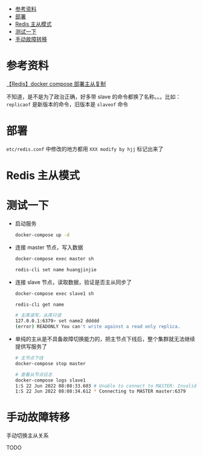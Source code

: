 - [参考资料](#参考资料)
- [部署](#部署)
- [Redis 主从模式](#redis-主从模式)
- [测试一下](#测试一下)
- [手动故障转移](#手动故障转移)

# 参考资料

[【Redis】docker compose 部署主从复制](https://juejin.cn/post/6997804248457019399)

不知道，是不是为了政治正确，好多带 slave 的命令都换了名称。。。比如：`replicaof` 是新版本的命令，旧版本是 `slaveof` 命令

# 部署

`etc/redis.conf` 中修改的地方都用 `XXX modify by hjj` 标记出来了

# Redis 主从模式

# 测试一下

- 启动服务

  ```sh
  docker-compose up -d
  ```

- 连接 master 节点，写入数据

  ```sh
  docker-compose exec master sh

  redis-cli set name huangjinjie
  ```

- 连接 slave 节点，读取数据，验证是否主从同步了

  ```sh
  docker-compose exec slave1 sh

  redis-cli get name

  # 主库读写，从库只读
  127.0.0.1:6379> set name2 ddddd
  (error) READONLY You can't write against a read only replica.
  ```

- 单纯的主从是不具备故障切换能力的，把主节点下线后，整个集群就无法继续提供写服务了

  ```sh
  # 主节点下线
  docker-compose stop master

  # 查看从节点日志
  docker-compose logs slave1
  1:S 22 Jun 2022 08:08:33.603 # Unable to connect to MASTER: Invalid argument
  1:S 22 Jun 2022 08:08:34.612 * Connecting to MASTER master:6379
  ```

# 手动故障转移

手动切换主从关系

TODO
